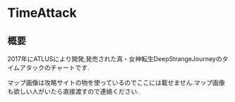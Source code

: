 # TimeAttack

## 概要
2017年にATLUSにより開発,発売された真・女神転生DeepStrangeJourneyのタイムアタックのチャートです.

マップ画像は攻略サイトの物を使っているのでここには載せません.マップ画像も欲しい人がいたら直接渡すので連絡ください.
